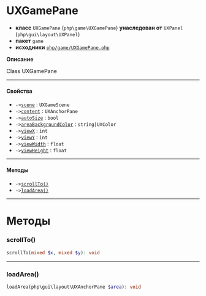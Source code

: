 # UXGamePane

- **класс** `UXGamePane` (`php\game\UXGamePane`) **унаследован от** `UXPanel` (`php\gui\layout\UXPanel`)
- **пакет** `game`
- **исходники** [`php/game/UXGamePane.php`](./src/main/resources/JPHP-INF/sdk/php/game/UXGamePane.php)

**Описание**

Class UXGamePane

---

#### Свойства

- `->`[`scene`](#prop-scene) : `UXGameScene`
- `->`[`content`](#prop-content) : `UXAnchorPane`
- `->`[`autoSize`](#prop-autosize) : `bool`
- `->`[`areaBackgroundColor`](#prop-areabackgroundcolor) : `string|UXColor`
- `->`[`viewX`](#prop-viewx) : `int`
- `->`[`viewY`](#prop-viewy) : `int`
- `->`[`viewWidth`](#prop-viewwidth) : `float`
- `->`[`viewHeight`](#prop-viewheight) : `float`

---

#### Методы

- `->`[`scrollTo()`](#method-scrollto)
- `->`[`loadArea()`](#method-loadarea)

---
# Методы

<a name="method-scrollto"></a>

### scrollTo()
```php
scrollTo(mixed $x, mixed $y): void
```

---

<a name="method-loadarea"></a>

### loadArea()
```php
loadArea(php\gui\layout\UXAnchorPane $area): void
```